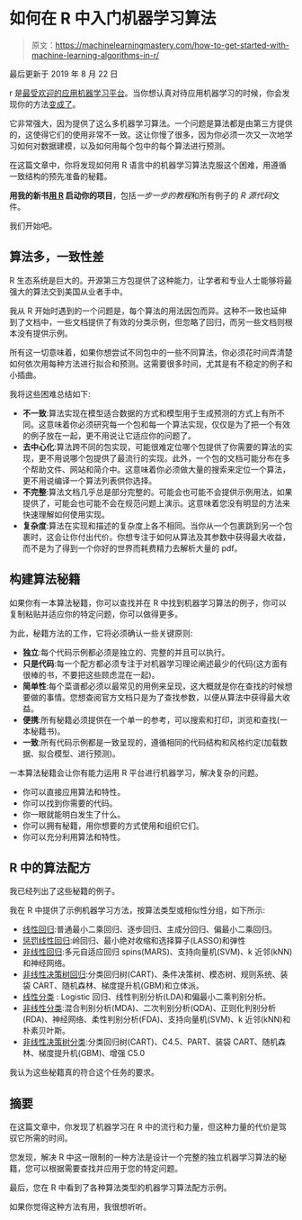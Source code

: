 # 如何在 R 中入门机器学习算法

> 原文：<https://machinelearningmastery.com/how-to-get-started-with-machine-learning-algorithms-in-r/>

最后更新于 2019 年 8 月 22 日

r 是[最受欢迎的应用机器学习平台](https://machinelearningmastery.com/best-programming-language-for-machine-learning/ "Best Programming Language for Machine Learning")。当你想认真对待应用机器学习的时候，你会发现你的方法[变成了](https://machinelearningmastery.com/what-is-r/ "What is R")。

它非常强大，因为提供了这么多机器学习算法。一个问题是算法都是由第三方提供的，这使得它们的使用非常不一致。这让你慢了很多，因为你必须一次又一次地学习如何对数据建模，以及如何用每个包中的每个算法进行预测。

在这篇文章中，你将发现如何用 R 语言中的机器学习算法克服这个困难，用遵循一致结构的预先准备的秘籍。

**用我的新书[用 R](https://machinelearningmastery.com/machine-learning-with-r/) 启动你的项目**，包括*一步一步的教程*和所有例子的 *R 源代码*文件。

我们开始吧。

## 算法多，一致性差

R 生态系统是巨大的。开源第三方包提供了这种能力，让学者和专业人士能够将最强大的算法交到美国从业者手中。

我从 R 开始时遇到的一个问题是，每个算法的用法因包而异。这种不一致也延伸到了文档中，一些文档提供了有效的分类示例，但忽略了回归，而另一些文档则根本没有提供示例。

所有这一切意味着，如果你想尝试不同包中的一些不同算法，你必须花时间弄清楚如何依次用每种方法进行拟合和预测。这需要很多时间，尤其是有不稳定的例子和小插曲。

我将这些困难总结如下:

*   **不一致**:算法实现在模型适合数据的方式和模型用于生成预测的方式上有所不同。这意味着你必须研究每一个包和每一个算法实现，仅仅是为了把一个有效的例子放在一起，更不用说让它适应你的问题了。
*   **去中心化**:算法跨不同的包实现，可能很难定位哪个包提供了你需要的算法的实现，更不用说哪个包提供了最流行的实现。此外，一个包的文档可能分布在多个帮助文件、网站和简介中。这意味着你必须做大量的搜索来定位一个算法，更不用说编译一个算法列表供你选择。
*   **不完整**:算法文档几乎总是部分完整的。可能会也可能不会提供示例用法，如果提供了，可能会也可能不会在规范问题上演示。这意味着您没有明显的方法来快速理解如何使用实现。
*   **复杂度**:算法在实现和描述的复杂度上各不相同。当你从一个包裹跳到另一个包裹时，这会让你付出代价。你想专注于如何从算法及其参数中获得最大收益，而不是为了得到一个你好的世界而耗费精力去解析大量的 pdf。

## 构建算法秘籍

如果你有一本算法秘籍，你可以查找并在 R 中找到机器学习算法的例子，你可以复制粘贴并适应你的特定问题，你可以做得更多。

为此，秘籍方法的工作，它将必须确认一些关键原则:

*   **独立**:每个代码示例都必须是独立的、完整的并且可以执行。
*   **只是代码**:每一个配方都必须专注于对机器学习理论阐述最少的代码(这方面有很棒的书，不要把这些顾虑混在一起)。
*   **简单性**:每个菜谱都必须以最常见的用例来呈现，这大概就是你在查找的时候想要做的事情。您想查阅官方文档只是为了查找参数，以便从算法中获得最大收益。
*   **便携**:所有秘籍必须提供在一个单一的参考，可以搜索和打印，浏览和查找(一本秘籍书)。
*   **一致**:所有代码示例都是一致呈现的，遵循相同的代码结构和风格约定(加载数据、拟合模型、进行预测)。

一本算法秘籍会让你有能力运用 R 平台进行机器学习，解决复杂的问题。

*   你可以直接应用算法和特性。
*   你可以找到你需要的代码。
*   你一眼就能明白发生了什么。
*   你可以拥有秘籍，用你想要的方式使用和组织它们。
*   你可以充分利用算法和特性。

## R 中的算法配方

我已经列出了这些秘籍的例子。

我在 R 中提供了示例机器学习方法，按算法类型或相似性分组，如下所示:

*   [线性回归](https://machinelearningmastery.com/linear-regression-in-r/ "Linear Regression in R"):普通最小二乘回归、逐步回归、主成分回归、偏最小二乘回归。
*   [惩罚线性回归](https://machinelearningmastery.com/penalized-regression-in-r/ "Penalized Regression in R"):岭回归、最小绝对收缩和选择算子(LASSO)和弹性
*   [非线性回归](https://machinelearningmastery.com/non-linear-regression-in-r/ "Non-Linear Regression in R"):多元自适应回归 spins(MARS)、支持向量机(SVM)、k 近邻(kNN)和神经网络。
*   [非线性决策树回归](https://machinelearningmastery.com/non-linear-regression-in-r-with-decision-trees/ "Non-Linear Regression in R with Decision Trees"):分类回归树(CART)、条件决策树、模态树、规则系统、装袋 CART、随机森林、梯度提升机(GBM)和立体派。
*   [线性分类](https://machinelearningmastery.com/linear-classification-in-r/ "Linear Classification in R") : Logistic 回归、线性判别分析(LDA)和偏最小二乘判别分析。
*   [非线性分类](https://machinelearningmastery.com/non-linear-classification-in-r/ "Non-Linear Classification in R"):混合判别分析(MDA)、二次判别分析(QDA)、正则化判别分析(RDA)、神经网络、柔性判别分析(FDA)、支持向量机(SVM)、k 近邻(kNN)和朴素贝叶斯。
*   [非线性决策树分类](https://machinelearningmastery.com/non-linear-classification-in-r-with-decision-trees/ "Non-Linear Classification in R with Decision Trees"):分类回归树(CART)、C4.5、PART、装袋 CART、随机森林、梯度提升机(GBM)、增强 C5.0

我认为这些秘籍真的符合这个任务的要求。

## 摘要

在这篇文章中，你发现了机器学习在 R 中的流行和力量，但这种力量的代价是驾驭它所需的时间。

您发现，解决 R 中这一限制的一种方法是设计一个完整的独立机器学习算法的秘籍，您可以根据需要查找并应用于您的特定问题。

最后，您在 R 中看到了各种算法类型的机器学习算法配方示例。

如果你觉得这种方法有用，我很想听听。
